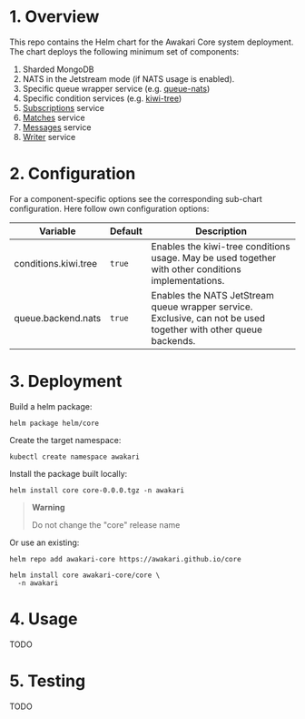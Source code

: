 # 1. Overview

This repo contains the Helm chart for the Awakari Core system deployment.
The chart deploys the following minimum set of components:
1. Sharded MongoDB
2. NATS in the Jetstream mode (if NATS usage is enabled).
3. Specific queue wrapper service (e.g. [queue-nats](https://github.com/awakari/queue-nats))
4. Specific condition services (e.g. [kiwi-tree](https://github.com/awakari/kiwi-tree))
5. [Subscriptions](https://github.com/awakari/subscriptions) service
6. [Matches](https://github.com/awakari/matches) service
7. [Messages](https://github.com/awakari/messages) service
8. [Writer](https://github.com/awakari/writer) service

# 2. Configuration

For a component-specific options see the corresponding sub-chart configuration. Here follow own configuration options: 

| Variable             | Default | Description                                                                                                      |
|----------------------|---------|------------------------------------------------------------------------------------------------------------------|
| conditions.kiwi.tree | `true`  | Enables the kiwi-tree conditions usage. May be used together with other conditions implementations.              | 
| queue.backend.nats   | `true`  | Enables the NATS JetStream queue wrapper service. Exclusive, can not be used together with other queue backends. |

# 3. Deployment

Build a helm package:
```shell
helm package helm/core
```

Create the target namespace:
```shell
kubectl create namespace awakari
```

Install the package built locally:
```shell
helm install core core-0.0.0.tgz -n awakari
```

> **Warning**
> 
> Do not change the "core" release name

Or use an existing:
```shell
helm repo add awakari-core https://awakari.github.io/core

helm install core awakari-core/core \
  -n awakari
```

# 4. Usage

TODO

# 5. Testing

TODO